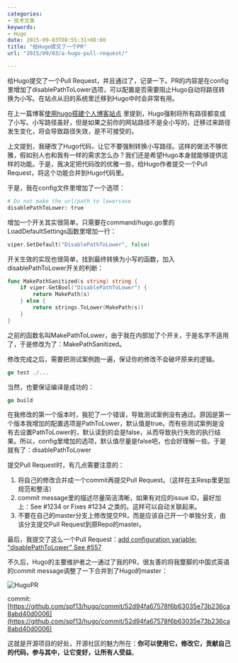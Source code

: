 ```yaml
---
categories:
- 技术文章
keywords:
- Hugo
date: 2015-09-03T08:55:31+08:00
title: "给Hugo提交了一个PR"
url: "2015/09/03/a-hugo-pull-request/"

---
```


给Hugo提交了一个Pull Request，并且通过了，记录一下。PR的内容是在config里增加了disablePathToLower选项，可以配置是否需要阻止Hugo自动将路径转换为小写。在站点从旧的系统里迁移到Hugo中时会非常有用。

<!--more-->

在上一篇博客[使用hugo搭建个人博客站点](http://blog.coderzh.com/2015/08/29/hugo/)  里提到，Hugo强制将所有路径都变成了小写。小写路径虽好，但是如果之前你的网站路径不是全小写的，迁移过来路径发生变化，将会导致路径失效，是不可接受的。

上文提到，我硬改了Hugo代码，让它不要强制转换小写路径。这样的做法不够优雅，假如别人也和我有一样的需求怎么办？我们还是希望Hugo本身就能够提供这样的功能。于是，我决定把代码改的优雅一些，给Hugo作者提交一个Pull Request，将这个功能合并到Hugo代码里。

于是，我在config文件里增加了一个选项：

```python
# Do not make the url/path to lowercase
disablePathToLower: true 
```

 增加一个开关其实很简单，只需要在command/hugo.go里的LoadDefaultSettings函数里增加一行：

```go
viper.SetDefault("DisablePathToLower", false)
```

开关生效的实现也很简单，找到最终转换为小写的函数，加入disablePathToLower开关的判断：

```go
func MakePathSanitized(s string) string {
    if viper.GetBool("DisablePathToLower") {
        return MakePath(s)
    } else {
        return strings.ToLower(MakePath(s))
    }
}
```

之前的函数名叫MakePathToLower，由于我在内部加了个开关，于是名字不适用了，于是修改为了：MakePathSanitized。

修改完成之后，需要把测试案例跑一遍，保证你的修改不会破坏原来的逻辑。

```go
go test ./...
```

当然，也要保证编译是成功的：

```go
go build
```

在我修改的第一个版本时，我犯了一个错误，导致测试案例没有通过。原因是第一个版本我增加的配置选项是PathToLower，默认值是true。而有些测试案例是没有去设置PathToLower的，默认读到的会是false，从而导致执行失败的执行结果。所以，config里增加的选项，默认值尽量是false吧，也会好理解一些。于是就有了：disablePathToLower

提交Pull Request时，有几点需要注意的：

 1. 将自己的修改合并成一个commit再提交Pull Request。（这样在主Resp里更加规范和整洁）
 1. commit message里的描述尽量简洁清晰，如果有对应的issue ID，最好加上：See #1234 or Fixes #1234 之类的。这样可以自动关联起来。
 1. 不要在自己的master分支上修改提交PR，而是应该自己开一个单独分支，由该分支提交Pull Request到原Repo的master。

最后，我提交了这么一个Pull Request：[add configuration variable: "disablePathToLower" See #557](https://github.com/spf13/hugo/pull/1392)

不久后，Hugo的主要维护者之一通过了我的PR，很友善的将我蹩脚的中国式英语的commit message调整了一下合并到了Hugo的master：

![HugoPR](images/HugoPR.png)

commit: [https://github.com/spf13/hugo/commit/52d94fa67578f6b63035e73b236ca8abd40d0006](https://github.com/spf13/hugo/commit/52d94fa67578f6b63035e73b236ca8abd40d0006)

这就是开源项目的好处，开源社区的魅力所在：**你可以使用它，修改它，贡献自己的代码，参与其中，让它变好，让所有人受益**。

